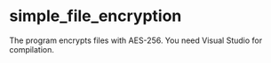 # simple_file_encryption
The program encrypts files with AES-256. You need Visual Studio for compilation.
